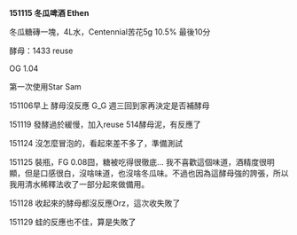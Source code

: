**151115 冬瓜啤酒 Ethen**

冬瓜糖磚一塊，4L水，Centennial苦花5g 10.5% 最後10分

酵母：1433 reuse

OG 1.04

第一次使用Star Sam

151106早上 酵母沒反應 G_G 週三回到家再決定是否補酵母

151119 發酵過於緩慢，加入reuse 514酵母泥，有反應了

151124 沒怎麼冒泡的，看起來差不多了，準備測試

151125 裝瓶，FG 0.08囧，糖被吃得很徹底... 我不喜歡這個味道，酒精度很明顯，但是口感很白，沒啥味道，也沒啥冬瓜味。不過也因為這酵母強的誇張，所以我用清水稀釋法收了一部分起來做備用。

151128 收起來的酵母都沒反應Orz，這次收失敗了

151129 蛙的反應也不佳，算是失敗了


